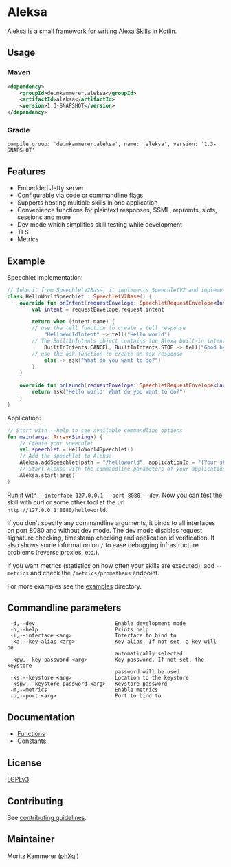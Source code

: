# Aleksa
Aleksa is a small framework for writing [Alexa Skills](https://developer.amazon.com/alexa-skills-kit) in Kotlin.

## Usage

### Maven

```xml
<dependency>
    <groupId>de.mkammerer.aleksa</groupId>
    <artifactId>aleksa</artifactId>
    <version>1.3-SNAPSHOT</version>
</dependency>
```

### Gradle

```
compile group: 'de.mkammerer.aleksa', name: 'aleksa', version: '1.3-SNAPSHOT'
```

## Features

* Embedded Jetty server
* Configurable via code or commandline flags
* Supports hosting multiple skills in one application
* Convenience functions for plaintext responses, SSML, repromts, slots, sessions and more
* Dev mode which simplifies skill testing while development
* TLS
* Metrics

## Example

Speechlet implementation:

```kotlin
// Inherit from SpeechletV2Base, it implements SpeechletV2 and implements optional methods with empty bodies
class HelloWorldSpeechlet : SpeechletV2Base() {
    override fun onIntent(requestEnvelope: SpeechletRequestEnvelope<IntentRequest>): SpeechletResponse {
        val intent = requestEnvelope.request.intent

        return when (intent.name) {
        // use the tell function to create a tell response
            "HelloWorldIntent" -> tell("Hello world")
        // The BuiltInIntents object contains the Alexa built-in intents
            BuiltInIntents.CANCEL, BuiltInIntents.STOP -> tell("Good bye")
        // use the ask function to create an ask response
            else -> ask("What do you want to do?")
        }
    }

    override fun onLaunch(requestEnvelope: SpeechletRequestEnvelope<LaunchRequest>): SpeechletResponse {
        return ask("Hello world. What do you want to do?")
    }
}
```

Application:

```kotlin
// Start with --help to see available commandline options
fun main(args: Array<String>) {
    // Create your speechlet
    val speechlet = HelloWorldSpeechlet()
    // Add the speechlet to Aleksa
    Aleksa.addSpeechlet(path = "/helloworld", applicationId = "[Your skill id]", speechlet = speechlet)
    // Start Aleksa with the commandline parameters of your application
    Aleksa.start(args)
}
```

Run it with `--interface 127.0.0.1 --port 8080 --dev`. Now you can test the
skill with curl or some other tool at the url `http://127.0.0.1:8080/helloworld`.

If you don't specify any commandline arguments, it binds to all interfaces on port 8080 and without dev mode. 
The dev mode disables request signature checking, timestamp checking and application id verification. It also shows some
information on `/` to ease debugging infrastructure problems (reverse proxies, etc.).

If you want metrics (statistics on how often your skills are executed), add `--metrics` and check the `/metrics/prometheus` endpoint. 

For more examples see the [examples](examples) directory.

## Commandline parameters

```
 -d,--dev                          Enable development mode
 -h,--help                         Prints help
 -i,--interface <arg>              Interface to bind to
 -ka,--key-alias <arg>             Key alias. If not set, a key will be
                                   automatically selected
 -kpw,--key-password <arg>         Key password. If not set, the keystore
                                   password will be used
 -ks,--keystore <arg>              Location to the keystore
 -kspw,--keystore-password <arg>   Keystore password
 -m,--metrics                      Enable metrics
 -p,--port <arg>                   Port to bind to
```

## Documentation

* [Functions](docs/functions.md)
* [Constants](docs/constants.md)

## License

[LGPLv3](LICENSE)

## Contributing

See [contributing guidelines](docs/contributing.md).

## Maintainer

Moritz Kammerer ([phXql](https://github.com/phxql))